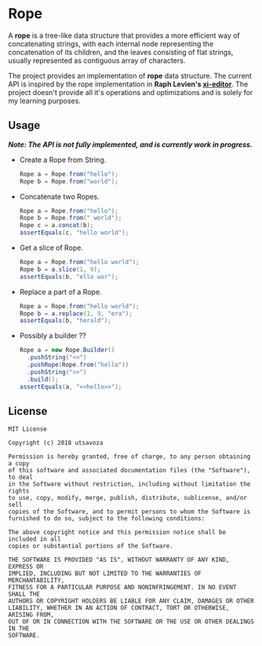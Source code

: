 Rope
====
A **rope** is a tree-like data structure that provides a more efficient way of concatenating strings, 
with each internal node representing the concatenation of its children, and the leaves consisting of
flat strings, usually represented as contiguous array of characters.  

The project provides an implementation of **rope** data structure. The current API is inspired by
the rope implementation in **Raph Levien's [xi-editor](https://github.com/google/xi-editor)**. 
The project doesn't provide all it's operations and optimizations and is solely for my learning purposes.

Usage
-----

___Note: The API is not fully implemented, and is currently work in progress.___

- Create a Rope from String.
  ```java
  Rope a = Rope.from("hello");
  Rope b = Rope.from("world");
  ```

- Concatenate two Ropes.
  ```java
  Rope a = Rope.from("hello");
  Rope b = Rope.from(" world");
  Rope c = a.concat(b);
  assertEquals(c, "hello world");
  ```

- Get a slice of Rope.
  ```java
  Rope a = Rope.from("hello world");
  Rope b = a.slice(1, 9);
  assertEquals(b, "ello wor");
  ```
- Replace a part of a Rope.
  ```java
  Rope a = Rope.from("hello world");
  Rope b = a.replace(1, 9, "era");
  assertEquals(b, "herald");
  ```

- Possibly a builder ??
  ```java
  Rope a = new Rope.Builder()
    .pushString("<<")
    .pushRope(Rope.from("hello"))
    .pushString(">>")
    .build();
  assertEquals(a, "<<hello>>");
  ```
  
License
-------

    MIT License
    
    Copyright (c) 2018 utsavoza
    
    Permission is hereby granted, free of charge, to any person obtaining a copy
    of this software and associated documentation files (the "Software"), to deal
    in the Software without restriction, including without limitation the rights
    to use, copy, modify, merge, publish, distribute, sublicense, and/or sell
    copies of the Software, and to permit persons to whom the Software is
    furnished to do so, subject to the following conditions:
    
    The above copyright notice and this permission notice shall be included in all
    copies or substantial portions of the Software.
    
    THE SOFTWARE IS PROVIDED "AS IS", WITHOUT WARRANTY OF ANY KIND, EXPRESS OR
    IMPLIED, INCLUDING BUT NOT LIMITED TO THE WARRANTIES OF MERCHANTABILITY,
    FITNESS FOR A PARTICULAR PURPOSE AND NONINFRINGEMENT. IN NO EVENT SHALL THE
    AUTHORS OR COPYRIGHT HOLDERS BE LIABLE FOR ANY CLAIM, DAMAGES OR OTHER
    LIABILITY, WHETHER IN AN ACTION OF CONTRACT, TORT OR OTHERWISE, ARISING FROM,
    OUT OF OR IN CONNECTION WITH THE SOFTWARE OR THE USE OR OTHER DEALINGS IN THE
    SOFTWARE.